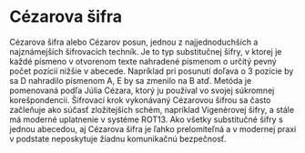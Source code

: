 # Cézarova šifra

Cézarova šifra alebo Cézarov posun, jednou z najjednoduchších a najznámejších šifrovacích techník. Je to typ substitučnej šifry, v ktorej je každé písmeno v otvorenom texte nahradené písmenom o určitý pevný počet pozícií nižšie v abecede. Napríklad pri posunutí doľava o 3 pozície by sa D nahradilo písmenom A, E by sa zmenilo na B atď. Metóda je pomenovaná podľa Júlia Cézara, ktorý ju používal vo svojej súkromnej korešpondencii. Šifrovací krok vykonávaný Cézarovou šifrou sa často začleňuje ako súčasť zložitejších schém, napríklad Vigenèrovej šifry, a stále má moderné uplatnenie v systéme ROT13. Ako všetky substitučné šifry s jednou abecedou, aj Cézarova šifra je ľahko prelomiteľná a v modernej praxi v podstate neposkytuje žiadnu komunikačnú bezpečnosť.


